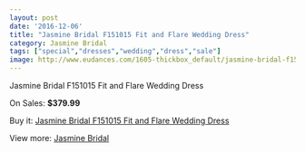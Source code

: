 ```yaml
---
layout: post
date: '2016-12-06'
title: "Jasmine Bridal F151015 Fit and Flare Wedding Dress"
category: Jasmine Bridal
tags: ["special","dresses","wedding","dress","sale"]
image: http://www.eudances.com/1605-thickbox_default/jasmine-bridal-f151015-fit-and-flare-wedding-dress.jpg
---
```

Jasmine Bridal F151015 Fit and Flare Wedding Dress

On Sales: **$379.99**
<a href="https://www.eudances.com/en/jasmine-bridal/571-jasmine-bridal-f151015-fit-and-flare-wedding-dress.html"><amp-img layout="responsive" width="600" height="600" src="//www.eudances.com/1605-thickbox_default/jasmine-bridal-f151015-fit-and-flare-wedding-dress.jpg" alt="Jasmine Bridal F151015 Fit and Flare Wedding Dress 0" /></a>
<a href="https://www.eudances.com/en/jasmine-bridal/571-jasmine-bridal-f151015-fit-and-flare-wedding-dress.html"><amp-img layout="responsive" width="600" height="600" src="//www.eudances.com/1606-thickbox_default/jasmine-bridal-f151015-fit-and-flare-wedding-dress.jpg" alt="Jasmine Bridal F151015 Fit and Flare Wedding Dress 1" /></a>

Buy it: [Jasmine Bridal F151015 Fit and Flare Wedding Dress](https://www.eudances.com/en/jasmine-bridal/571-jasmine-bridal-f151015-fit-and-flare-wedding-dress.html "Jasmine Bridal F151015 Fit and Flare Wedding Dress")

View more: [Jasmine Bridal](https://www.eudances.com/en/6-jasmine-bridal "Jasmine Bridal")
